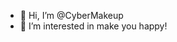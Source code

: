 - 👋 Hi, I’m @CyberMakeup
- 👀 I’m interested in make you happy!

<!---
CyberMakeup/CyberMakeup is a ✨ special ✨ repository because its `README.md` (this file) appears on your GitHub profile.
You can click the Preview link to take a look at your changes.
--->
